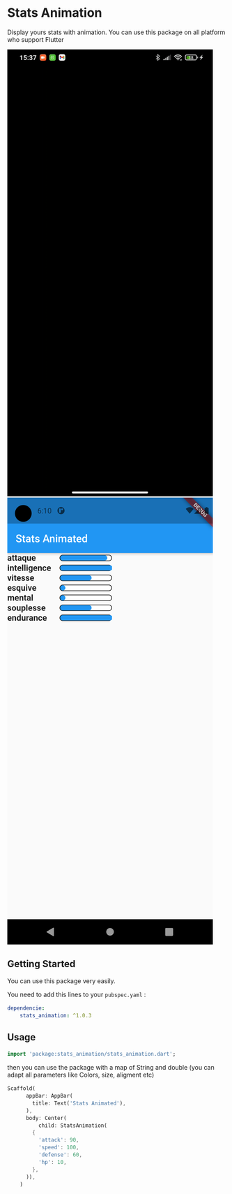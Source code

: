 # Stats Animation

Display yours stats with animation. You can use this package on all platform who support Flutter

<p>
    <img src="https://github.com/Radeonisos/stats_animation/blob/master/screenshots/demo_gif.gif?raw=true"/>
    <img src="https://github.com/Radeonisos/stats_animation/blob/master/screenshots/demo_img.png?raw=true"/>
</p>

## Getting Started

You can use this package very easily.

You need to add this lines to your `pubspec.yaml` :

```yaml
dependencie:
    stats_animation: ^1.0.3
```

## Usage

```dart
import 'package:stats_animation/stats_animation.dart';
```

then you can use the package with a map of String and double (you can adapt all parameters like Colors, size, aligment etc)

```dart
Scaffold(
      appBar: AppBar(
        title: Text('Stats Animated'),
      ),
      body: Center(
          child: StatsAnimation(
        {
          'attack': 90,
          'speed': 100,
          'defense': 60,
          'hp': 10,
        },
      )),
    )
```